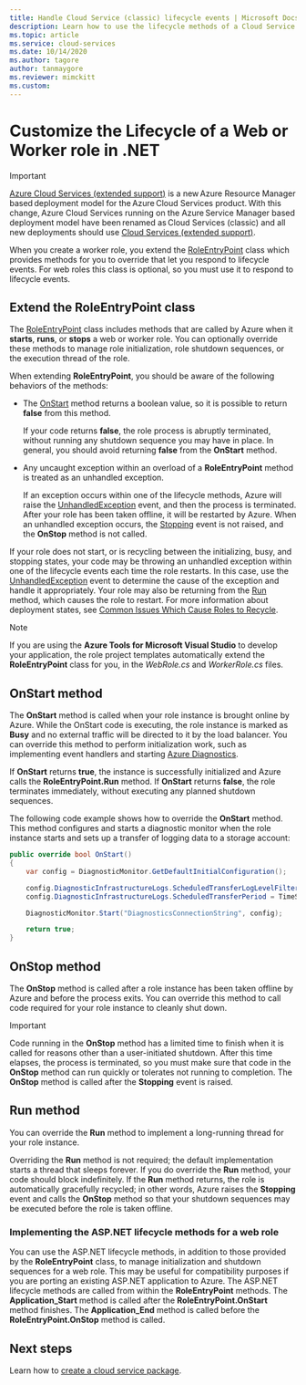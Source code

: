 ```yaml
---
title: Handle Cloud Service (classic) lifecycle events | Microsoft Docs
description: Learn how to use the lifecycle methods of a Cloud Service role in .NET, including RoleEntryPoint, which provides methods to respond to lifecycle events.
ms.topic: article
ms.service: cloud-services
ms.date: 10/14/2020
ms.author: tagore
author: tanmaygore
ms.reviewer: mimckitt
ms.custom: 
---
```


# Customize the Lifecycle of a Web or Worker role in .NET

> [!IMPORTANT]
> [Azure Cloud Services (extended support)](../cloud-services-extended-support/overview.md) is a new Azure Resource Manager based deployment model for the Azure Cloud Services product. With this change, Azure Cloud Services running on the Azure Service Manager based deployment model have been renamed as Cloud Services (classic) and all new deployments should use [Cloud Services (extended support)](../cloud-services-extended-support/overview.md).

When you create a worker role, you extend the [RoleEntryPoint](/previous-versions/azure/reference/ee758619(v=azure.100)) class which provides methods for you to override that let you respond to lifecycle events. For web roles this class is optional, so you must use it to respond to lifecycle events.

## Extend the RoleEntryPoint class
The [RoleEntryPoint](/previous-versions/azure/reference/ee758619(v=azure.100)) class includes methods that are called by Azure when it **starts**, **runs**, or **stops** a web or worker role. You can optionally override these methods to manage role initialization, role shutdown sequences, or the execution thread of the role. 

When extending **RoleEntryPoint**, you should be aware of the following behaviors of the methods:

* The [OnStart](/previous-versions/azure/reference/ee772851(v=azure.100)) method returns a boolean value, so it is possible to return **false** from this method.
  
   If your code returns **false**, the role process is abruptly terminated, without running any shutdown sequence you may have in place. In general, you should avoid returning **false** from the **OnStart** method.
* Any uncaught exception within an overload of a **RoleEntryPoint** method is treated as an unhandled exception.
  
   If an exception occurs within one of the lifecycle methods, Azure will raise the [UnhandledException](/dotnet/api/system.appdomain.unhandledexception) event, and then the process is terminated. After your role has been taken offline, it will be restarted by Azure. When an unhandled exception occurs, the [Stopping](/previous-versions/azure/reference/ee758136(v=azure.100)) event is not raised, and the **OnStop** method is not called.

If your role does not start, or is recycling between the initializing, busy, and stopping states, your code may be throwing an unhandled exception within one of the lifecycle events each time the role restarts. In this case, use the [UnhandledException](/dotnet/api/system.appdomain.unhandledexception) event to determine the cause of the exception and handle it appropriately. Your role may also be returning from the [Run](/previous-versions/azure/reference/ee772746(v=azure.100)) method, which causes the role to restart. For more information about deployment states, see [Common Issues Which Cause Roles to Recycle](cloud-services-troubleshoot-common-issues-which-cause-roles-recycle.md).

> [!NOTE]
> If you are using the **Azure Tools for Microsoft Visual Studio** to develop your application, the role project templates automatically extend the **RoleEntryPoint** class for you, in the *WebRole.cs* and *WorkerRole.cs* files.
> 
> 

## OnStart method
The **OnStart** method is called when your role instance is brought online by Azure. While the OnStart code is executing, the role instance is marked as **Busy** and no external traffic will be directed to it by the load balancer. You can override this method to perform initialization work, such as implementing event handlers and starting [Azure Diagnostics](cloud-services-how-to-monitor.md).

If **OnStart** returns **true**, the instance is successfully initialized and Azure calls the **RoleEntryPoint.Run** method. If **OnStart** returns **false**, the role terminates immediately, without executing any planned shutdown sequences.

The following code example shows how to override the **OnStart** method. This method configures and starts a diagnostic monitor when the role instance starts and sets up a transfer of logging data to a storage account:

```csharp
public override bool OnStart()
{
    var config = DiagnosticMonitor.GetDefaultInitialConfiguration();

    config.DiagnosticInfrastructureLogs.ScheduledTransferLogLevelFilter = LogLevel.Error;
    config.DiagnosticInfrastructureLogs.ScheduledTransferPeriod = TimeSpan.FromMinutes(5);

    DiagnosticMonitor.Start("DiagnosticsConnectionString", config);

    return true;
}
```

## OnStop method
The **OnStop** method is called after a role instance has been taken offline by Azure and before the process exits. You can override this method to call code required for your role instance to cleanly shut down.

> [!IMPORTANT]
> Code running in the **OnStop** method has a limited time to finish when it is called for reasons other than a user-initiated shutdown. After this time elapses, the process is terminated, so you must make sure that code in the **OnStop** method can run quickly or tolerates not running to completion. The **OnStop** method is called after the **Stopping** event is raised.
> 
> 

## Run method
You can override the **Run** method to implement a long-running thread for your role instance.

Overriding the **Run** method is not required; the default implementation starts a thread that sleeps forever. If you do override the **Run** method, your code should block indefinitely. If the **Run** method returns, the role is automatically gracefully recycled; in other words, Azure raises the **Stopping** event and calls the **OnStop** method so that your shutdown sequences may be executed before the role is taken offline.

### Implementing the ASP.NET lifecycle methods for a web role
You can use the ASP.NET lifecycle methods, in addition to those provided by the **RoleEntryPoint** class, to manage initialization and shutdown sequences for a web role. This may be useful for compatibility purposes if you are porting an existing ASP.NET application to Azure. The ASP.NET lifecycle methods are called from within the **RoleEntryPoint** methods. The **Application\_Start** method is called after the **RoleEntryPoint.OnStart** method finishes. The **Application\_End** method is called before the **RoleEntryPoint.OnStop** method is called.

## Next steps
Learn how to [create a cloud service package](cloud-services-model-and-package.md).




